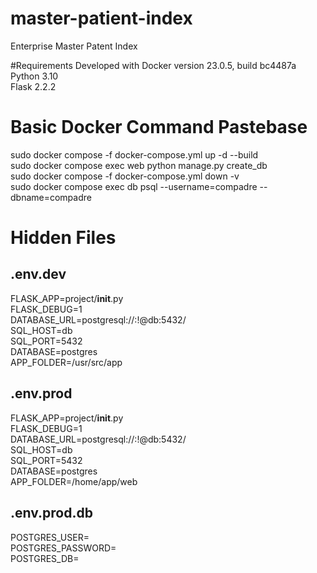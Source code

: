 # master-patient-index
Enterprise Master Patent Index

#Requirements
Developed with Docker version 23.0.5, build bc4487a  
Python 3.10  
Flask 2.2.2  

# Basic Docker Command Pastebase
sudo docker compose -f docker-compose.yml up -d --build  
sudo docker compose exec web python manage.py create_db  
sudo docker compose -f docker-compose.yml down -v  
sudo docker compose exec db psql --username=compadre --dbname=compadre  

# Hidden Files

## .env.dev
FLASK_APP=project/__init__.py  
FLASK_DEBUG=1  
DATABASE_URL=postgresql://<username>:<password>!@db:5432/<database>  
SQL_HOST=db  
SQL_PORT=5432  
DATABASE=postgres  
APP_FOLDER=/usr/src/app  

## .env.prod
FLASK_APP=project/__init__.py  
FLASK_DEBUG=1  
DATABASE_URL=postgresql://<username>:<password>!@db:5432/<database>  
SQL_HOST=db  
SQL_PORT=5432  
DATABASE=postgres  
APP_FOLDER=/home/app/web  

## .env.prod.db
POSTGRES_USER=<username>  
POSTGRES_PASSWORD=<password>  
POSTGRES_DB=<database>  
